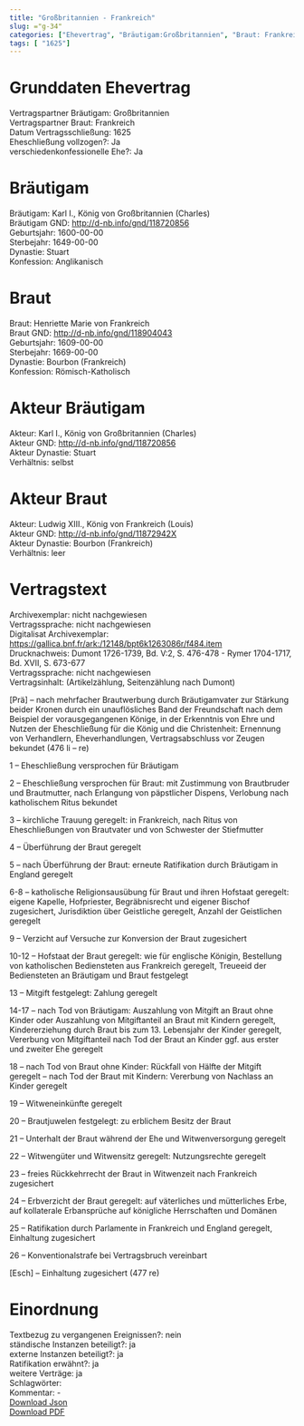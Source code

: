 ```yaml
---
title: "Großbritannien - Frankreich"
slug: ="g-34"
categories: ["Ehevertrag", "Bräutigam:Großbritannien", "Braut: Frankreich", "Eheschließung vollzogen?:Ja", "verschiedenkonfessionelle Ehe?:Ja", "Dynastie Bräutigam:Stuart", "Akteur Bräutigam:Karl I., König von Großbritannien (Charles)", "Akteur Braut:Ludwig XIII., König von Frankreich (Louis)", "Textbezug?:nein", "Ständisch?:ja", "Ratifikation?:ja", "Sonstiges?:ja", "Bräutigam:Großbritannien", "Braut: Frankreich"]
tags: [ "1625"]
---
```

<!--more-->

# Grunddaten Ehevertrag

Vertragspartner Bräutigam: Großbritannien<br>
Vertragspartner Braut: Frankreich<br>
Datum Vertragsschließung: 1625<br>
Eheschließung vollzogen?: Ja<br>
verschiedenkonfessionelle Ehe?: Ja<br>
# Bräutigam

Bräutigam: Karl I., König von Großbritannien (Charles)<br>
Bräutigam GND: http://d-nb.info/gnd/118720856<br>
Geburtsjahr: 1600-00-00<br>
Sterbejahr: 1649-00-00<br>
Dynastie: Stuart<br>
Konfession: Anglikanisch<br>
# Braut

Braut: Henriette Marie von Frankreich<br>
Braut GND: http://d-nb.info/gnd/118904043<br>
Geburtsjahr: 1609-00-00<br>
Sterbejahr: 1669-00-00<br>
Dynastie: Bourbon (Frankreich)<br>
Konfession: Römisch-Katholisch<br>
# Akteur Bräutigam

Akteur: Karl I., König von Großbritannien (Charles)<br>
Akteur GND: http://d-nb.info/gnd/118720856<br>
Akteur Dynastie: Stuart<br>
Verhältnis: selbst<br>
# Akteur Braut

Akteur: Ludwig XIII., König von Frankreich (Louis)<br>
Akteur GND: http://d-nb.info/gnd/11872942X<br>
Akteur Dynastie: Bourbon (Frankreich)<br>
Verhältnis: leer<br>
# Vertragstext

Archivexemplar: nicht nachgewiesen<br>
Vertragssprache: nicht nachgewiesen<br>
Digitalisat Archivexemplar: https://gallica.bnf.fr/ark:/12148/bpt6k1263086r/f484.item<br>
Drucknachweis: Dumont 1726-1739, Bd. V:2, S. 476-478 - Rymer 1704-1717, Bd. XVII, S. 673-677<br>
Vertragssprache: nicht nachgewiesen<br>
Vertragsinhalt: (Artikelzählung, Seitenzählung nach Dumont)

[Prä] – nach mehrfacher Brautwerbung durch Bräutigamvater zur Stärkung beider Kronen durch ein unauflösliches Band der Freundschaft nach dem Beispiel der vorausgegangenen Könige, in der Erkenntnis von Ehre und Nutzen der Eheschließung für die König und die Christenheit: Ernennung von Verhandlern, Eheverhandlungen, Vertragsabschluss vor Zeugen bekundet (476 li – re)

1 – Eheschließung versprochen für Bräutigam

2 – Eheschließung versprochen für Braut: mit Zustimmung von Brautbruder und Brautmutter, nach Erlangung von päpstlicher Dispens, Verlobung nach katholischem Ritus bekundet

3 – kirchliche Trauung geregelt: in Frankreich, nach Ritus von Eheschließungen von Brautvater und von Schwester der Stiefmutter

4 – Überführung der Braut geregelt

5 – nach Überführung der Braut: erneute Ratifikation durch Bräutigam in England geregelt

6-8 – katholische Religionsausübung für Braut und ihren Hofstaat geregelt: eigene Kapelle, Hofpriester, Begräbnisrecht und eigener Bischof zugesichert, Jurisdiktion über Geistliche geregelt, Anzahl der Geistlichen geregelt

9 – Verzicht auf Versuche zur Konversion der Braut zugesichert

10-12 – Hofstaat der Braut geregelt: wie für englische Königin, Bestellung von katholischen Bediensteten aus Frankreich geregelt, Treueeid der Bediensteten an Bräutigam und Braut festgelegt

13 – Mitgift festgelegt: Zahlung geregelt

14-17 – nach Tod von Bräutigam: Auszahlung von Mitgift an Braut ohne Kinder oder Auszahlung von Mitgiftanteil an Braut mit Kindern geregelt, Kindererziehung durch Braut bis zum 13. Lebensjahr der Kinder geregelt, Vererbung von Mitgiftanteil nach Tod der Braut an Kinder ggf. aus erster und zweiter Ehe geregelt

18 – nach Tod von Braut ohne Kinder: Rückfall von Hälfte der Mitgift geregelt – nach Tod der Braut mit Kindern: Vererbung von Nachlass an Kinder geregelt

19 – Witweneinkünfte geregelt

20 – Brautjuwelen festgelegt: zu erblichem Besitz der Braut

21 – Unterhalt der Braut während der Ehe und Witwenversorgung geregelt

22 – Witwengüter und Witwensitz geregelt: Nutzungsrechte geregelt

23 – freies Rückkehrrecht der Braut in Witwenzeit nach Frankreich zugesichert

24 – Erbverzicht der Braut geregelt: auf väterliches und mütterliches Erbe, auf kollaterale Erbansprüche auf königliche Herrschaften und Domänen

25 – Ratifikation durch Parlamente in Frankreich und England geregelt, Einhaltung zugesichert

26 – Konventionalstrafe bei Vertragsbruch vereinbart

[Esch] – Einhaltung zugesichert (477 re)
<br>
# Einordnung

Textbezug zu vergangenen Ereignissen?: nein<br>
ständische Instanzen beteiligt?: ja<br>
externe Instanzen beteiligt?: ja<br>
Ratifikation erwähnt?: ja<br>
weitere Verträge: ja<br>
Schlagwörter: <br>
Kommentar: -<br>
[Download Json](/vertraege/vertrag-34.json)<br>
[Download PDF](/vertraege/v117.pdf)